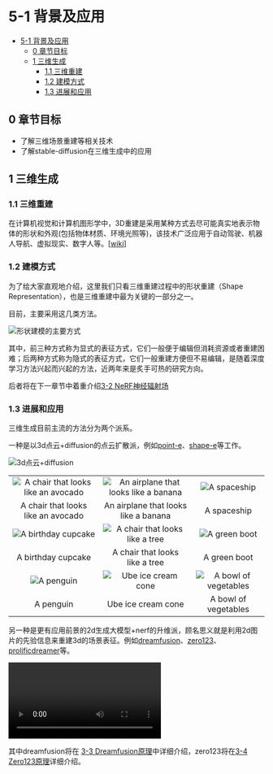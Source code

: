 # 5-1 背景及应用

- [5-1 背景及应用](#5-1-背景及应用)
  - [0 章节目标](#0-章节目标)
  - [1 三维生成](#1-三维生成)
    - [1.1 三维重建](#11-三维重建)
    - [1.2 建模方式](#12-建模方式)
    - [1.3 进展和应用](#13-进展和应用)

    
## 0 章节目标

- 了解三维场景重建等相关技术
- 了解stable-diffusion在三维生成中的应用

## 1 三维生成

### 1.1 三维重建
在计算机视觉和计算机图形学中，3D重建是采用某种方式去尽可能真实地表示物体的形状和外观(包括物体材质、环境光照等)，该技术广泛应用于自动驾驶、机器人导航、虚拟现实、数字人等。[[wiki](https://en.wikipedia.org/wiki/3D_reconstruction)]


### 1.2 建模方式
为了给大家直观地介绍，这里我们只看三维重建过程中的形状重建（Shape Representation），也是三维重建中最为关键的一部分之一。

目前，主要采用这几类方法。

![形状建模的主要方式](/content/images/3-1_1-shape-representation.png)


其中，前三种方式称为显式的表征方式，它们一般便于编辑但消耗资源或者重建困难；后两种方式称为隐式的表征方式，它们一般重建方便但不易编辑，是随着深度学习方法兴起而兴起的方法，近两年来是炙手可热的研究方向。

后者将在下一章节中着重介绍[3-2 NeRF神经辐射场](https://en.wikipedia.org/wiki/Neural_radiance_field)

### 1.3 进展和应用
三维生成目前主流的方法分为两个派系。

一种是以3d点云+diffusion的点云扩散派，例如[point-e](https://github.com/openai/point-e)、[shape-e](https://github.com/openai/shap-e)等工作。

![3d点云+diffusion](/content/images/3-1_2-3d-diffusion.png)


<table>
    <tbody>
        <tr>
            <td align="center">
                <img src="https://github.com/openai/shap-e/blob/main/samples/a_chair_that_looks_like_an_avocado/2.gif" alt="A chair that looks like an avocado">
            </td>
            <td align="center">
                <img src="https://github.com/openai/shap-e/blob/main/samples/an_airplane_that_looks_like_a_banana/3.gif" alt="An airplane that looks like a banana">
            </td align="center">
            <td align="center">
                <img src="https://github.com/openai/shap-e/blob/main/samples/a_spaceship/0.gif" alt="A spaceship">
            </td>
        </tr>
        <tr>
            <td align="center">A chair that looks<br>like an avocado</td>
            <td align="center">An airplane that looks<br>like a banana</td>
            <td align="center">A spaceship</td>
        </tr>
        <tr>
            <td align="center">
                <img src="https://github.com/openai/shap-e/blob/main/samples/a_birthday_cupcake/3.gif" alt="A birthday cupcake">
            </td>
            <td align="center">
                <img src="https://github.com/openai/shap-e/blob/main/samples/a_chair_that_looks_like_a_tree/2.gif" alt="A chair that looks like a tree">
            </td>
            <td align="center">
                <img src="https://github.com/openai/shap-e/blob/main/samples/a_green_boot/3.gif" alt="A green boot">
            </td>
        </tr>
        <tr>
            <td align="center">A birthday cupcake</td>
            <td align="center">A chair that looks<br>like a tree</td>
            <td align="center">A green boot</td>
        </tr>
        <tr>
            <td align="center">
                <img src="https://github.com/openai/shap-e/blob/main/samples/a_penguin/1.gif" alt="A penguin">
            </td>
            <td align="center">
                <img src="https://github.com/openai/shap-e/blob/main/samples/ube_ice_cream_cone/3.gif" alt="Ube ice cream cone">
            </td>
            <td align="center">
                <img src="https://github.com/openai/shap-e/blob/main/samples/a_bowl_of_vegetables/2.gif" alt="A bowl of vegetables">
            </td>
        </tr>
        <tr>
            <td align="center">A penguin</td>
            <td align="center">Ube ice cream cone</td>
            <td align="center">A bowl of vegetables</td>
        </tr>
    </tbody>
<table>


另一种是更有应用前景的2d生成大模型+nerf的升维派，顾名思义就是利用2d图片的先验信息来重建3d的场景表征。例如[dreamfusion](https://dreamfusion3d.github.io/)、[zero123](https://zero123.cs.columbia.edu/)、[prolificdreamer](https://github.com/thu-ml/prolificdreamer)等。

<video src="https://user-images.githubusercontent.com/25863658/232403162-51b69000-a242-4b8c-9cd9-4242b09863fa.mp4" controls>
  你的浏览器不支持 <code>video</code> 标签。
</video>

其中dreamfusion将在 [3-3 Dreamfusion原理]()中详细介绍，zero123将在[3-4 Zero123原理]()详细介绍。





